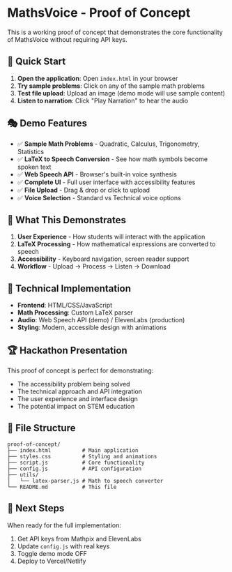 # MathsVoice - Proof of Concept

This is a working proof of concept that demonstrates the core functionality of MathsVoice without requiring API keys.

## 🚀 Quick Start

1. **Open the application**: Open `index.html` in your browser
2. **Try sample problems**: Click on any of the sample math problems
3. **Test file upload**: Upload an image (demo mode will use sample content)
4. **Listen to narration**: Click "Play Narration" to hear the audio

## 🎭 Demo Features

- ✅ **Sample Math Problems** - Quadratic, Calculus, Trigonometry, Statistics
- ✅ **LaTeX to Speech Conversion** - See how math symbols become spoken text
- ✅ **Web Speech API** - Browser's built-in voice synthesis
- ✅ **Complete UI** - Full user interface with accessibility features
- ✅ **File Upload** - Drag & drop or click to upload
- ✅ **Voice Selection** - Standard vs Technical voice options

## 🎯 What This Demonstrates

1. **User Experience** - How students will interact with the application
2. **LaTeX Processing** - How mathematical expressions are converted to speech
3. **Accessibility** - Keyboard navigation, screen reader support
4. **Workflow** - Upload → Process → Listen → Download

## 🔧 Technical Implementation

- **Frontend**: HTML/CSS/JavaScript
- **Math Processing**: Custom LaTeX parser
- **Audio**: Web Speech API (demo) / ElevenLabs (production)
- **Styling**: Modern, accessible design with animations

## 🏆 Hackathon Presentation

This proof of concept is perfect for demonstrating:
- The accessibility problem being solved
- The technical approach and API integration
- The user experience and interface design
- The potential impact on STEM education

## 📁 File Structure

```
proof-of-concept/
├── index.html          # Main application
├── styles.css          # Styling and animations
├── script.js           # Core functionality
├── config.js           # API configuration
├── utils/
│   └── latex-parser.js # Math to speech converter
└── README.md           # This file
```

## 🚀 Next Steps

When ready for the full implementation:
1. Get API keys from Mathpix and ElevenLabs
2. Update `config.js` with real keys
3. Toggle demo mode OFF
4. Deploy to Vercel/Netlify
